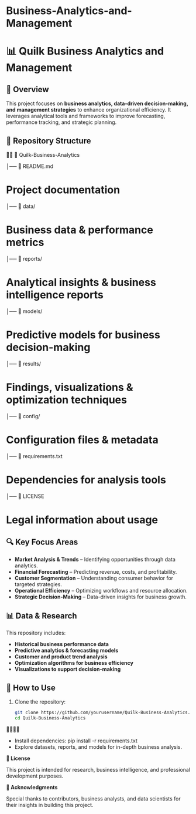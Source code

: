 # Business-Analytics-and-Management

# 📊 Quilk Business Analytics and Management

## 📌 Overview
This project focuses on **business analytics, data-driven decision-making, and management strategies** to enhance organizational efficiency. It leverages analytical tools and frameworks to improve forecasting, performance tracking, and strategic planning.

## 📁 Repository Structure


📂 Quilk-Business-Analytics

│── 📄 README.md            
# Project documentation 
│── 📂 data/                 
# Business data & performance metrics 
│── 📂 reports/          
# Analytical insights & business intelligence reports 
│── 📂 models/       
# Predictive models for business decision-making
│── 📂 results/              
# Findings, visualizations & optimization techniques
│── 📂 config/                
# Configuration files & metadata 
│── 📄 requirements.txt       
# Dependencies for analysis tools
│── 📄 LICENSE               
# Legal information about usage

## 🔍 Key Focus Areas
- **Market Analysis & Trends** – Identifying opportunities through data analytics.
- **Financial Forecasting** – Predicting revenue, costs, and profitability.
- **Customer Segmentation** – Understanding consumer behavior for targeted strategies.
- **Operational Efficiency** – Optimizing workflows and resource allocation.
- **Strategic Decision-Making** – Data-driven insights for business growth.

## 📊 Data & Research
This repository includes:
- **Historical business performance data**
- **Predictive analytics & forecasting models**
- **Customer and product trend analysis**
- **Optimization algorithms for business efficiency**
- **Visualizations to support decision-making**

## 🚀 How to Use
1. Clone the repository:
   ```bash
   git clone https://github.com/yourusername/Quilk-Business-Analytics.git
   cd Quilk-Business-Analytics


- Install dependencies:
pip install -r requirements.txt
- Explore datasets, reports, and models for in-depth business analysis.
  
**📜 License**

This project is intended for research, business intelligence, and professional development purposes.

**🙌 Acknowledgments**

Special thanks to contributors, business analysts, and data scientists for their insights in building this project.
